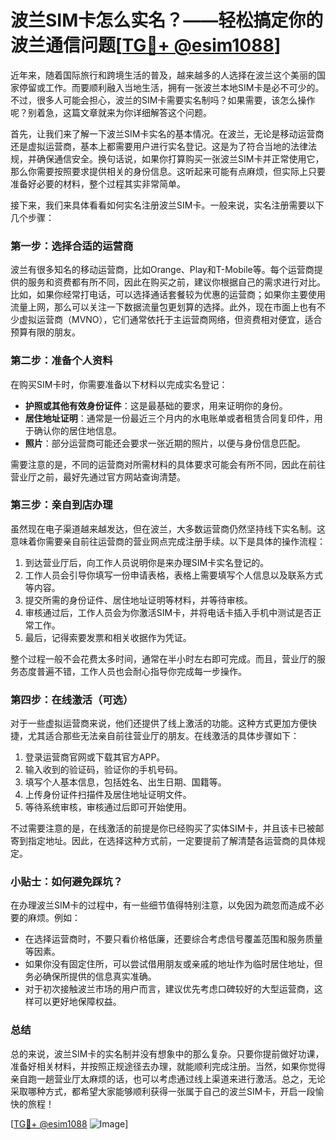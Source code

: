 # 波兰SIM卡怎么实名？——轻松搞定你的波兰通信问题[[TG💪+ @esim1088](https://t.me/s/esim1088)]

近年来，随着国际旅行和跨境生活的普及，越来越多的人选择在波兰这个美丽的国家停留或工作。而要顺利融入当地生活，拥有一张波兰本地SIM卡是必不可少的。不过，很多人可能会担心，波兰的SIM卡需要实名制吗？如果需要，该怎么操作呢？别着急，这篇文章就来为你详细解答这个问题。

首先，让我们来了解一下波兰SIM卡实名的基本情况。在波兰，无论是移动运营商还是虚拟运营商，基本上都需要用户进行实名登记。这是为了符合当地的法律法规，并确保通信安全。换句话说，如果你打算购买一张波兰SIM卡并正常使用它，那么你需要按照要求提供相关的身份信息。这听起来可能有点麻烦，但实际上只要准备好必要的材料，整个过程其实非常简单。

接下来，我们来具体看看如何实名注册波兰SIM卡。一般来说，实名注册需要以下几个步骤：

### 第一步：选择合适的运营商

波兰有很多知名的移动运营商，比如Orange、Play和T-Mobile等。每个运营商提供的服务和资费都有所不同，因此在购买之前，建议你根据自己的需求进行对比。比如，如果你经常打电话，可以选择通话套餐较为优惠的运营商；如果你主要使用流量上网，那么可以关注一下数据流量包更划算的选择。此外，现在市面上也有不少虚拟运营商（MVNO），它们通常依托于主运营商网络，但资费相对便宜，适合预算有限的朋友。

### 第二步：准备个人资料

在购买SIM卡时，你需要准备以下材料以完成实名登记：

- **护照或其他有效身份证件**：这是最基础的要求，用来证明你的身份。
- **居住地址证明**：通常是一份最近三个月内的水电账单或者租赁合同复印件，用于确认你的居住地信息。
- **照片**：部分运营商可能还会要求一张近期的照片，以便与身份信息匹配。

需要注意的是，不同的运营商对所需材料的具体要求可能会有所不同，因此在前往营业厅之前，最好先通过官方网站查询清楚。

### 第三步：亲自到店办理

虽然现在电子渠道越来越发达，但在波兰，大多数运营商仍然坚持线下实名制。这意味着你需要亲自前往运营商的营业网点完成注册手续。以下是具体的操作流程：

1. 到达营业厅后，向工作人员说明你是来办理SIM卡实名登记的。
2. 工作人员会引导你填写一份申请表格，表格上需要填写个人信息以及联系方式等内容。
3. 提交所需的身份证件、居住地址证明等材料，并等待审核。
4. 审核通过后，工作人员会为你激活SIM卡，并将电话卡插入手机中测试是否正常工作。
5. 最后，记得索要发票和相关收据作为凭证。

整个过程一般不会花费太多时间，通常在半小时左右即可完成。而且，营业厅的服务态度普遍不错，工作人员也会耐心指导你完成每一步操作。

### 第四步：在线激活（可选）

对于一些虚拟运营商来说，他们还提供了线上激活的功能。这种方式更加方便快捷，尤其适合那些无法亲自前往营业厅的朋友。在线激活的具体步骤如下：

1. 登录运营商官网或下载其官方APP。
2. 输入收到的验证码，验证你的手机号码。
3. 填写个人基本信息，包括姓名、出生日期、国籍等。
4. 上传身份证件扫描件及居住地址证明文件。
5. 等待系统审核，审核通过后即可开始使用。

不过需要注意的是，在线激活的前提是你已经购买了实体SIM卡，并且该卡已被邮寄到指定地址。因此，在选择这种方式前，一定要提前了解清楚各运营商的具体规定。

### 小贴士：如何避免踩坑？

在办理波兰SIM卡的过程中，有一些细节值得特别注意，以免因为疏忽而造成不必要的麻烦。例如：

- 在选择运营商时，不要只看价格低廉，还要综合考虑信号覆盖范围和服务质量等因素。
- 如果你没有固定住所，可以尝试借用朋友或亲戚的地址作为临时居住地址，但务必确保所提供的信息真实准确。
- 对于初次接触波兰市场的用户而言，建议优先考虑口碑较好的大型运营商，这样可以更好地保障权益。

### 总结

总的来说，波兰SIM卡的实名制并没有想象中的那么复杂。只要你提前做好功课，准备好相关材料，并按照正规途径去办理，就能顺利完成注册。当然，如果你觉得亲自跑一趟营业厅太麻烦的话，也可以考虑通过线上渠道来进行激活。总之，无论采取哪种方式，都希望大家能够顺利获得一张属于自己的波兰SIM卡，开启一段愉快的旅程！

[[TG💪+ @esim1088](https://t.me/s/esim1088) ![Image](https://i.postimg.cc/4NQfJmqS/Snipaste-2025-05-13-00-14-12.png)]